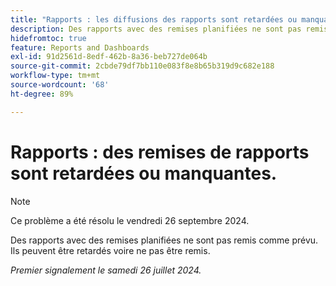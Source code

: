 ```yaml
---
title: "Rapports : les diffusions des rapports sont retardées ou manquantes"
description: Des rapports avec des remises planifiées ne sont pas remis comme prévu. Ils peuvent être retardés voire ne pas être remis.
hidefromtoc: true
feature: Reports and Dashboards
exl-id: 91d2561d-8edf-462b-8a36-beb727de064b
source-git-commit: 2cbde79df7bb110e083f8e8b65b319d9c682e188
workflow-type: tm+mt
source-wordcount: '68'
ht-degree: 89%

---
```


# Rapports : des remises de rapports sont retardées ou manquantes.

>[!NOTE]
>
>Ce problème a été résolu le vendredi 26 septembre 2024.

Des rapports avec des remises planifiées ne sont pas remis comme prévu. Ils peuvent être retardés voire ne pas être remis.

_Premier signalement le samedi 26 juillet 2024._

